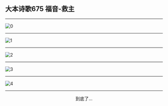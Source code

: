 
## 大本诗歌675 福音-救主
        
<div id="aplayer0"></div>

---

<img alt="0" data-original="/data/d0670/0">

---

<img alt="1" data-original="/data/d0670/1">

---

<img alt="2" data-original="/data/d0670/2">

---

<img alt="3" data-original="/data/d0670/3">

---

<img alt="4" data-original="/data/d0670/4">

---

<p style="text-align: center">到底了...</p>

<script src="/js/dist-view.js"></script>

<script>
MAIN.id = 'd0670';
        
const ap0 = new APlayer({
    container: document.getElementById('aplayer0'),
    volume: 1,
    loop: 'none',
    preload: 'none',
    audio: [{
        name: '大本诗歌675.mp3',
        artist: '大本诗歌',
        url: 'https://res.wx.qq.com/voice/getvoice?mediaid=MzI0NTk3MDM5M18yMjQ3NDk2MDkz',
        cover: '/favicon'
    }]
});
</script>
